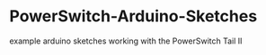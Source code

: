 PowerSwitch-Arduino-Sketches
============================

example arduino sketches working with the PowerSwitch Tail II
